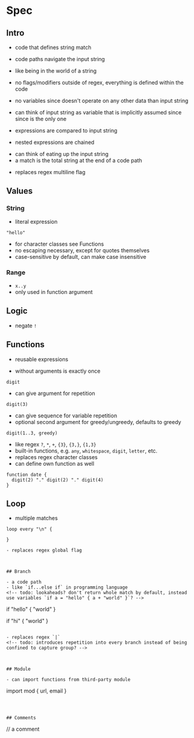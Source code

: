 # Spec



## Intro

- code that defines string match
- code paths navigate the input string
- like being in the world of a string

- no flags/modifiers outside of regex, everything is defined within the code
- no variables since doesn't operate on any other data than input string
- can think of input string as variable that is implicitly assumed since since is the only one 

- expressions are compared to input string
- nested expressions are chained
<!-- todo: good idea? -->
- can think of eating up the input string
- a match is the total string at the end of a code path
<!-- todo: capture groups? -->

<!-- todo: start, middle, end? -->

- replaces regex multiline flag



## Values

### String

- literal expression

```
"hello"
```

- for character classes see Functions
- no escaping necessary, except for quotes themselves
- case-sensitive by default, can make case insensitive
<!-- todo: how to do it case insensitively? methods on object? would be hard for blocks. Function? Would look weird. -->

### Range

- `x..y`
- only used in function argument



## Logic

- negate `!`



## Functions

- reusable expressions
<!-- todo: difference between branch and expression? -->
- without arguments is exactly once

```
digit
```

- can give argument for repetition

```
digit(3)
```

- can give sequence for variable repetition
- optional second argument for greedy/ungreedy, defaults to greedy

```
digit(1..3, greedy)
```

<!-- todo: allow user to define custom sequence, e.g. odd numbers, etc. would require full-blown programming language? -->
- like regex `?`, `*`, `+`, `{3}`, `{3,}`, `{1,3}` 
- built-in functions, e.g. `any`, `whitespace`, `digit`, `letter`, etc.
- replaces regex character classes
- can define own function as well

```
function date {
  digit(2) "." digit(2) "." digit(4)
}
```



## Loop

- multiple matches

```
loop every "\n" {

}

- replaces regex global flag



## Branch

- a code path
- like `if...else if` in programming language
<!-- todo: lookaheads? don't return whole match by default, instead use variables `if a = "hello" { a + "world" }`? -->

```
if "hello" {
  "world" 
}

if "hi" {
  "world" 
}
```

- replaces regex `|`
<!-- todo: introduces repetition into every branch instead of being confined to capture group? -->



## Module

- can import functions from third-party module

```
import mod { url, email }
```



## Comments

```
// a comment
```
